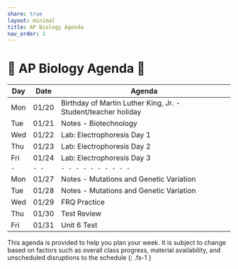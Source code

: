 ```yaml
---
share: true
layout: minimal
title: AP Biology Agenda
nav_order: 1
---
```

# 🧬 AP Biology Agenda 🦠

| Day | Date  | Agenda                                                        |
| --- | ----- | ------------------------------------------------------------- |
| Mon | 01/20 | Birthday of Martin Luther King, Jr. - Student/teacher holiday |
| Tue | 01/21 | Notes - Biotechnology                                         |
| Wed | 01/22 | Lab: Electrophoresis Day 1                                    |
| Thu | 01/23 | Lab: Electrophoresis Day 2                                    |
| Fri | 01/24 | Lab: Electrophoresis Day 3                                    |
| `-` | `- -` | `- - - - - - - - - -`                                         |
| Mon | 01/27 | Notes - Mutations and Genetic Variation                       |
| Tue | 01/28 | Notes - Mutations and Genetic Variation                       |
| Wed | 01/29 | FRQ Practice                                                  |
| Thu | 01/30 | Test Review                                                   |
| Fri | 01/31 | Unit 6 Test                                                   |


This agenda is provided to help you plan your week. It is subject to change based on factors such as overall class progress, material availability, and unscheduled disruptions to the schedule
{: .fs-1 }
